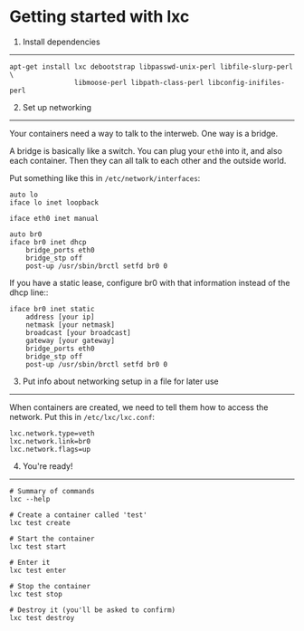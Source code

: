 Getting started with lxc
========================

1. Install dependencies
-----------------------

    apt-get install lxc debootstrap libpasswd-unix-perl libfile-slurp-perl \
                    libmoose-perl libpath-class-perl libconfig-inifiles-perl

2. Set up networking
--------------------

Your containers need a way to talk to the interweb. One way is a bridge.

A bridge is basically like a switch. You can plug your ``eth0`` into it, and
also each container. Then they can all talk to each other and the outside
world.

Put something like this in ``/etc/network/interfaces``:

    auto lo
    iface lo inet loopback

    iface eth0 inet manual

    auto br0
    iface br0 inet dhcp
        bridge_ports eth0
        bridge_stp off
        post-up /usr/sbin/brctl setfd br0 0

If you have a static lease, configure br0 with that information instead of the
dhcp line::

    iface br0 inet static
        address [your ip]
        netmask [your netmask]
        broadcast [your broadcast]
        gateway [your gateway]
        bridge_ports eth0
        bridge_stp off
        post-up /usr/sbin/brctl setfd br0 0

3. Put info about networking setup in a file for later use
----------------------------------------------------------

When containers are created, we need to tell them how to access the network.
Put this in ``/etc/lxc/lxc.conf``:

    lxc.network.type=veth
    lxc.network.link=br0
    lxc.network.flags=up

4. You're ready!
----------------

    # Summary of commands
    lxc --help

    # Create a container called 'test'
    lxc test create

    # Start the container
    lxc test start

    # Enter it
    lxc test enter

    # Stop the container
    lxc test stop

    # Destroy it (you'll be asked to confirm)
    lxc test destroy
